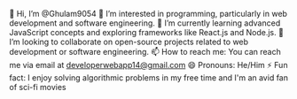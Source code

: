 👋 Hi, I’m @Ghulam9054
👀 I’m interested in programming, particularly in web development and software engineering.
🌱 I’m currently learning advanced JavaScript concepts and exploring frameworks like React.js and Node.js.
💞️ I’m looking to collaborate on open-source projects related to web development or software engineering.
📫 How to reach me: You can reach me via email at developerwebapp14@gmail.com
😄 Pronouns: He/Him
⚡ Fun fact: I enjoy solving algorithmic problems in my free time and I'm an avid fan of sci-fi movies

<!---
Ghulam9054/Ghulam9054 is a ✨ special ✨ repository because its `README.md` (this file) appears on your GitHub profile.
You can click the Preview link to take a look at your changes.
--->
